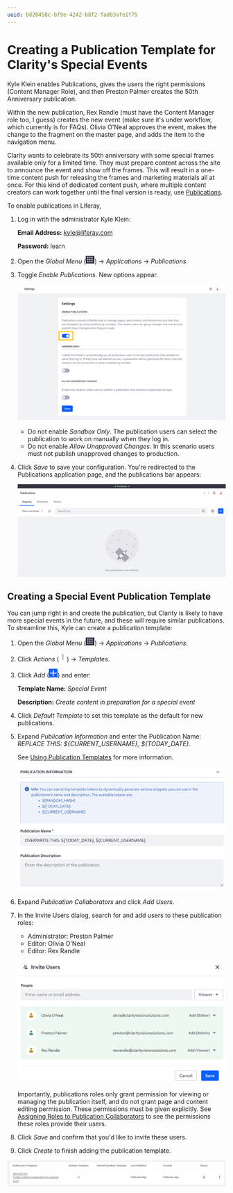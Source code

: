 ```yaml
---
uuid: b820458c-bf9e-4242-b8f2-fad03afe1f75
---
```

# Creating a Publication Template for Clarity's Special Events

Kyle Klein enables Publications, gives the users the right permissions (Content Manager Role), and then Preston Palmer creates the 50th Anniversary publication.

Within the new publication, Rex Randle (must have the Content Manager role too, I guess) creates the new event (make sure it's under workflow, which currently is for FAQs). Olivia O'Neal approves the event, makes the change to the fragment on the master page, and adds the item to the navigation menu. 

Clarity wants to celebrate its 50th anniversary with some special frames available only for a limited time. They must prepare content across the site to announce the event and show off the frames. This will result in a one-time content push for releasing the frames and marketing materials all at once. For this kind of dedicated content push, where multiple content creators can work together until the final version is ready, use [Publications](https://learn.liferay.com/en/w/dxp/site-building/publishing-tools/publications).

To enable publications in Liferay, 

1. Log in with the administrator Kyle Klein:

   **Email Address:** kyle@liferay.com

   **Password:** learn

1. Open the *Global Menu* (![Global Menu](../../images/icon-applications-menu.png)) &rarr; *Applications* &rarr; *Publications*.

1. Toggle *Enable Publications*. New options appear.

   ![Enable publications with the toggle switch.](./creating-a-publication-template-for-claritys-special-events/images/01.png)

   - Do not enable _Sandbox Only_. The publication users can select the publication to work on manually when they log in.
   - Do not enable *Allow Unapproved Changes*. In this scenario users must not publish unapproved changes to production.

1. Click *Save* to save your configuration. You're redirected to the Publications application page, and the publications bar appears:

   ![You can begin adding publications.](./creating-a-publication-template-for-claritys-special-events/images/02.png)

## Creating a Special Event Publication Template

You can jump right in and create the publication, but Clarity is likely to have more special events in the future, and these will require similar publications. To streamline this, Kyle can create a publication template:

1. Open the *Global Menu* (![Global Menu](../../images/icon-applications-menu.png)) &rarr; *Applications* &rarr; *Publications*.

1. Click *Actions* (![Actions](../../images/icon-actions.png)) &rarr; *Templates*.

1. Click *Add* (![Add](../../images/icon-add.png)) and enter:

   **Template Name:** _Special Event_

   **Description:** _Create content in preparation for a special event_

1. Click _Default Template_ to set this template as the default for new publications.

1. Expand _Publication Information_ and enter the Publication Name: _REPLACE THIS: ${CURRENT_USERNAME}, ${TODAY_DATE}_.

   See [Using Publication Templates](https://learn.liferay.com/en/w/dxp/site-building/publishing-tools/publications/using-publication-templates) for more information.

   ![Enter a name and description to use for publications created with the template.](./creating-a-publication-template-for-claritys-special-events/images/03.png)

1. Expand _Publication Collaborators_ and click _Add Users_.

1. In the Invite Users dialog, search for and add users to these publication roles:

   - Administrator: Preston Palmer
   - Editor: Olivia O'Neal
   - Editor: Rex Randle

   ![Preston, Olivia, and Rex are default users in the publication template.](./creating-a-publication-template-for-claritys-special-events/images/04.png)

   Importantly, publications roles only grant permission for viewing or managing the publication itself, and do not grant page and content editing permission. These permissions must be given explicitly. See [Assigning Roles to Publication Collaborators](https://learn.liferay.com/w/dxp/site-building/publishing-tools/publications/publications-permissions#assigning-roles-to-publication-collaborators) to see the permissions these roles provide their users.

1. Click _Save_ and confirm that you'd like to invite these users.

1. Click _Create_ to finish adding the publication template.

![The publication template is ready for use.](./creating-a-publication-template-for-claritys-special-events/images/05.png)


